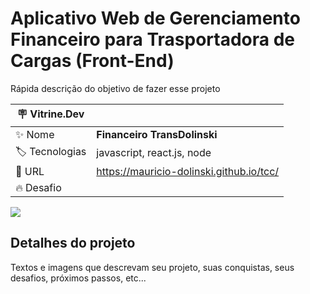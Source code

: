 # Aplicativo Web de Gerenciamento Financeiro para Trasportadora de Cargas (Front-End)

Rápida descrição do objetivo de fazer esse projeto

| :placard: Vitrine.Dev |     |
| -------------  | --- |
| :sparkles: Nome        | **Financeiro TransDolinski**
| :label: Tecnologias | javascript, react.js, node
| :rocket: URL         | https://mauricio-dolinski.github.io/tcc/
| :fire: Desafio     |

<!-- Inserir imagem com a #vitrinedev ao final do link -->
![](https://via.placeholder.com/1200x500.png?text=imagem+lindona+do+meu+projeto#vitrinedev)

## Detalhes do projeto

Textos e imagens que descrevam seu projeto, suas conquistas, seus desafios, próximos passos, etc...
